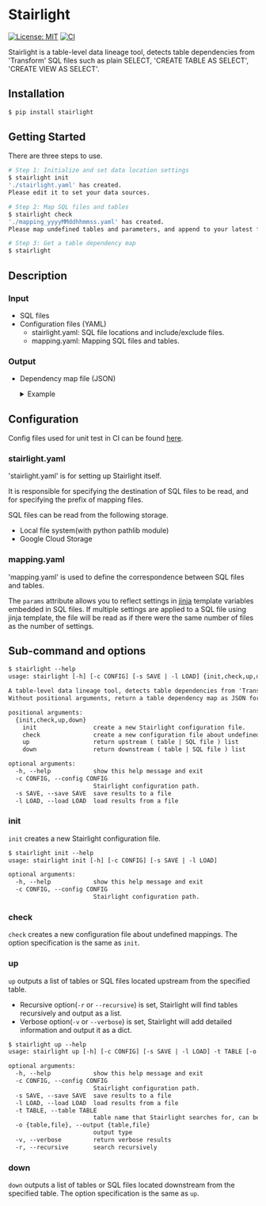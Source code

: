 # Stairlight

[![License: MIT](https://img.shields.io/badge/License-MIT-blue.svg)](https://opensource.org/licenses/MIT) [![CI](https://github.com/tosh2230/stairlight/actions/workflows/ci.yml/badge.svg)](https://github.com/tosh2230/stairlight/actions/workflows/ci.yml)

Stairlight is a table-level data lineage tool, detects table dependencies from 'Transform' SQL files such as plain SELECT, 'CREATE TABLE AS SELECT', 'CREATE VIEW AS SELECT'.

## Installation

```sh
$ pip install stairlight
```

## Getting Started

There are three steps to use.

```sh
# Step 1: Initialize and set data location settings
$ stairlight init
'./stairlight.yaml' has created.
Please edit it to set your data sources.

# Step 2: Map SQL files and tables
$ stairlight check
'./mapping_yyyyMMddhhmmss.yaml' has created.
Please map undefined tables and parameters, and append to your latest file.

# Step 3: Get a table dependency map
$ stairlight
```

## Description

### Input

- SQL files
- Configuration files (YAML)
    - stairlight.yaml: SQL file locations and include/exclude files.
    - mapping.yaml: Mapping SQL files and tables.

### Output

- Dependency map file (JSON)

    <details>

    <summary>Example</summary>

    ```json
    {
        "PROJECT_d.DATASET_e.TABLE_f": {
            "PROJECT_j.DATASET_k.TABLE_l": {
                "type": "fs",
                "file": "tests/sql/main/test_e.sql",
                "uri": "/foo/bar/stairlight/tests/sql/main/test_e.sql",
                "line": 1,
                "line_str": "SELECT * FROM PROJECT_j.DATASET_k.TABLE_l WHERE 1 = 1"
            },
            "PROJECT_g.DATASET_h.TABLE_i": {
                "type": "gcs",
                "file": "sql/test_b/test_b.sql",
                "uri": "gs://baz/sql/test_b/test_b.sql",
                "line": 23,
                "line_str": "    PROJECT_g.DATASET_h.TABLE_i AS b",
                "bucket": "stairlight"
            },
            "PROJECT_C.DATASET_C.TABLE_C": {
                "type": "gcs",
                "file": "sql/test_b/test_b.sql",
                "uri": "gs://baz/sql/test_b/test_b.sql",
                "line": 6,
                "line_str": "        PROJECT_C.DATASET_C.TABLE_C",
                "bucket": "stairlight"
            },
            "PROJECT_d.DATASET_d.TABLE_d": {
                "type": "gcs",
                "file": "sql/test_b/test_b.sql",
                "uri": "gs://baz/sql/test_b/test_b.sql",
                "line": 15,
                "line_str": "        PROJECT_d.DATASET_d.TABLE_d",
                "bucket": "stairlight"
            }
        },
        "PROJECT_j.DATASET_k.TABLE_l": {
            "PROJECT_d.DATASET_e.TABLE_f": {
                "type": "fs",
                "file": "tests/sql/main/test_d.sql",
                "uri": "/foo/bar/stairlight/tests/sql/main/test_d.sql",
                "line": 1,
                "line_str": "SELECT * FROM PROJECT_d.DATASET_e.TABLE_f WHERE 1 = 1"
            }
        },
        "PROJECT_d.DATASET_d.TABLE_d": {
            "PROJECT_e.DATASET_e.TABLE_e": {
                "type": "fs",
                "file": "tests/sql/main/test_f.sql",
                "uri": "/foo/bar/stairlight/tests/sql/main/test_f.sql",
                "line": 1,
                "line_str": "SELECT * FROM PROJECT_e.DATASET_e.TABLE_e WHERE 1 = 1"
            }
        },
    }
    ```

    </details>

## Configuration

Config files used for unit test in CI can be found [here](https://github.com/tosh2230/stairlight/tree/main/config).

### stairlight.yaml

'stairlight.yaml' is for setting up Stairlight itself.

It is responsible for specifying the destination of SQL files to be read, and for specifying the prefix of mapping files.

SQL files can be read from the following storage.

- Local file system(with python pathlib module)
- Google Cloud Storage

### mapping.yaml

'mapping.yaml' is used to define the correspondence between SQL files and tables.

The `params` attribute allows you to reflect settings in [jinja](https://jinja.palletsprojects.com/) template variables embedded in SQL files. If multiple settings are applied to a SQL file using jinja template, the file will be read as if there were the same number of files as the number of settings.

## Sub-command and options

```txt
$ stairlight --help
usage: stairlight [-h] [-c CONFIG] [-s SAVE | -l LOAD] {init,check,up,down} ...

A table-level data lineage tool, detects table dependencies from 'Transform' SQL files.
Without positional arguments, return a table dependency map as JSON format.

positional arguments:
  {init,check,up,down}
    init                create a new Stairlight configuration file.
    check               create a new configuration file about undefined mappings.
    up                  return upstream ( table | SQL file ) list
    down                return downstream ( table | SQL file ) list

optional arguments:
  -h, --help            show this help message and exit
  -c CONFIG, --config CONFIG
                        Stairlight configuration path.
  -s SAVE, --save SAVE  save results to a file
  -l LOAD, --load LOAD  load results from a file
```

### init

`init` creates a new Stairlight configuration file.

```txt
$ stairlight init --help
usage: stairlight init [-h] [-c CONFIG] [-s SAVE | -l LOAD]

optional arguments:
  -h, --help            show this help message and exit
  -c CONFIG, --config CONFIG
                        Stairlight configuration path.
```

### check

`check` creates a new configuration file about undefined mappings.
The option specification is the same as `init`.

### up

`up` outputs a list of tables or SQL files located upstream from the specified table.

- Recursive option(`-r` or `--recursive`) is set, Stairlight will find tables recursively and output as a list.
- Verbose option(`-v` or `--verbose`) is set, Stairlight will add detailed information and output it as a dict.

```txt
$ stairlight up --help
usage: stairlight up [-h] [-c CONFIG] [-s SAVE | -l LOAD] -t TABLE [-o {table,file}] [-v] [-r]

optional arguments:
  -h, --help            show this help message and exit
  -c CONFIG, --config CONFIG
                        Stairlight configuration path.
  -s SAVE, --save SAVE  save results to a file
  -l LOAD, --load LOAD  load results from a file
  -t TABLE, --table TABLE
                        table name that Stairlight searches for, can be specified multiple times.
  -o {table,file}, --output {table,file}
                        output type
  -v, --verbose         return verbose results
  -r, --recursive       search recursively
```

### down

`down` outputs a list of tables or SQL files located downstream from the specified table.
The option specification is the same as `up`.
